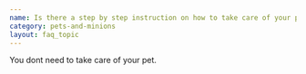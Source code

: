 ```yaml
---
name: Is there a step by step instruction on how to take care of your pet, if not will there be one in the future?
category: pets-and-minions
layout: faq_topic
---
```

You dont need to take care of your pet.